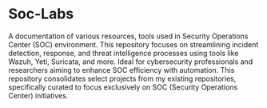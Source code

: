 # Soc-Labs
A documentation of various resources, tools used in Security Operations Center (SOC) environment. This repository focuses on streamlining incident detection, response, and threat intelligence processes using tools like Wazuh, Yeti, Suricata, and more. Ideal for cybersecurity professionals and researchers aiming to enhance SOC efficiency with automation.
This repository consolidates select projects from my existing repositories, specifically curated to focus exclusively on SOC (Security Operations Center) initiatives.
